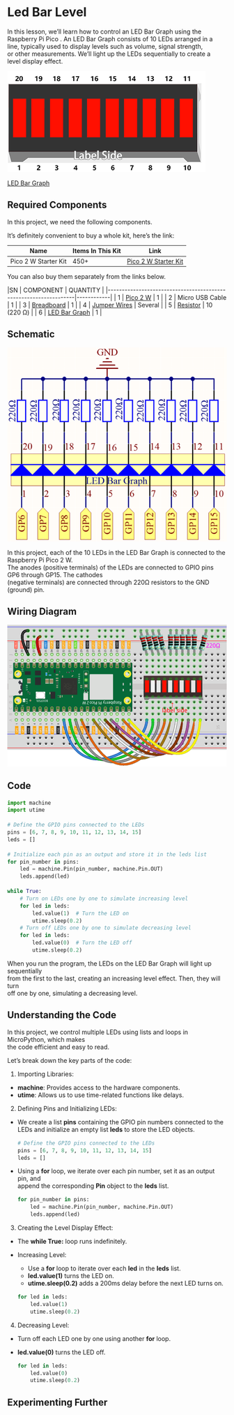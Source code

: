 # Led Bar Level

In this lesson, we’ll learn how to control an LED Bar Graph using the   
Raspberry Pi Pico . An LED Bar Graph consists of 10 LEDs arranged in a   
line, typically used to display levels such as volume, signal strength,   
or other measurements. We’ll light up the LEDs sequentially to create a   
level display effect.  

![Led Bar Pin](./led_bar_pin.png)  

[LED Bar Graph](../../Components/LED%20Bar%20Graph/index.md)  

## Required Components

In this project, we need the following components.  

It’s definitely convenient to buy a whole kit, here’s the link:  

| Name                 | Items In This Kit | Link |
|----------------------|-------------------|------|
| Pico 2 W Starter Kit | 450+              | [Pico 2 W Starter Kit](https://www.sunfounder.com/products/sunfounder-raspberry-pi-pico-w-ultimate-starter-kit?_pos=2&_sid=2a4111c2d&_ss=r)  |  

You can also buy them separately from the links below.  

|SN | COMPONENT                                                    | QUANTITY   |
|------------------------------------------------------------------|------------|
| 1 | [Pico 2 W](../../Components/Pico%202%20W/index.md)           |    1       |
| 2 | Micro USB Cable                                              |    1       |
| 3 | [Breadboard](../../Components/Breadboard/index.md)           |    1       |
| 4 | [Jumper Wires](../../Components/Jumper%20Wires/index.md)     |  Several   |
| 5 | [Resistor](../../Components/Resistor/index.md)               | 10 (220 Ω) |
| 6 | [LED Bar Graph](../../Components/LED%20Bar%20Graph/index.md) |    1       |  

## Schematic

![Bar Level Schematic](./sch_display_the_level.png)  

In this project, each of the 10 LEDs in the LED Bar Graph is connected to the Raspberry Pi Pico 2 W.   
The anodes (positive terminals) of the LEDs are connected to GPIO pins GP6 through GP15. The cathodes   
(negative terminals) are connected through 220Ω resistors to the GND (ground) pin.  

## Wiring Diagram

![Bar Level Wiring Diagram](./wiring_ledbar.png)  


## Code

```python
import machine
import utime

# Define the GPIO pins connected to the LEDs
pins = [6, 7, 8, 9, 10, 11, 12, 13, 14, 15]
leds = []

# Initialize each pin as an output and store it in the leds list
for pin_number in pins:
    led = machine.Pin(pin_number, machine.Pin.OUT)
    leds.append(led)

while True:
    # Turn on LEDs one by one to simulate increasing level
    for led in leds:
        led.value(1)  # Turn the LED on
        utime.sleep(0.2)
    # Turn off LEDs one by one to simulate decreasing level
    for led in leds:
        led.value(0)  # Turn the LED off
        utime.sleep(0.2)
```

When you run the program, the LEDs on the LED Bar Graph will light up sequentially   
from the first to the last, creating an increasing level effect. Then, they will turn   
off one by one, simulating a decreasing level.  

## Understanding the Code

In this project, we control multiple LEDs using lists and loops in MicroPython, which makes   
the code efficient and easy to read.  

Let’s break down the key parts of the code:  

1. Importing Libraries:  
* **machine**: Provides access to the hardware components.
* **utime**: Allows us to use time-related functions like delays.

2. Defining Pins and Initializing LEDs:
* We create a list **pins** containing the GPIO pin numbers connected to the 
  LEDs and initialize an empty list **leds** to store the LED objects.

    ```python
    # Define the GPIO pins connected to the LEDs
    pins = [6, 7, 8, 9, 10, 11, 12, 13, 14, 15]
    leds = []
    ```    

* Using a **for** loop, we iterate over each pin number, set it as an output pin, and   
  append the corresponding **Pin** object to the **leds** list.  

    ```python
    for pin_number in pins:
        led = machine.Pin(pin_number, machine.Pin.OUT)
        leds.append(led)
    ```  

3. Creating the Level Display Effect:
* The **while True:** loop runs indefinitely.
* Increasing Level:
  -  Use a **for** loop to iterate over each **led** in the **leds** list.
  -  **led.value(1)** turns the LED on.
  -  **utime.sleep(0.2)** adds a 200ms delay before the next LED turns on.

    ```python
    for led in leds:
        led.value(1)
        utime.sleep(0.2)
    ``` 

4. Decreasing Level:
* Turn off each LED one by one using another **for** loop.
* **led.value(0)** turns the LED off.
  
    ```python
    for led in leds:
        led.value(0)
        utime.sleep(0.2)
    ``` 

## Experimenting Further
